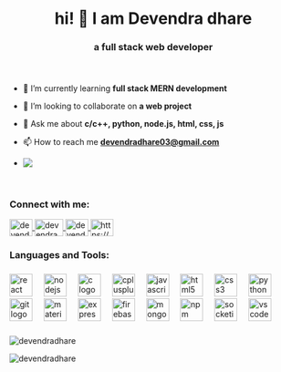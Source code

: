 
###

<h1 align="center"> hi! 👋 I am Devendra dhare</h1>
<h3 align="center">a full stack web developer</h3>



###

<br clear="both">
<div align="left">

- 🌱 I’m currently learning **full stack MERN development**

- 👯 I’m looking to collaborate on **a web project**

- 💬 Ask me about **c/c++, python, node.js, html, css, js**

- 📫 How to reach me **devendradhare03@gmail.com**

 - <img align="left" src="https://visitor-badge.laobi.icu/badge?page_id=Devendradhare.Devendradhare&"  />
</div>

<br clear="both">
  

<!-- - 📄 Know about my experiences [https://bit.ly/3PIR6UK](https://bit.ly/3PIR6UK)
 -->
<!-- - ⚡ Fun fact ->   I have a lot of patience. -->

<h3 align="left">Connect with me:</h3>
<p align="left">
  <a href="https://linkedin.com/in/devendra dhare" target="blank">
    <img align="center" src="https://www.logo.wine/a/logo/LinkedIn/LinkedIn-Icon-Logo.wine.svg" alt="devendra dhare" height="30" width="40" />
  </a>
  
  <a href="https://instagram.com/devendra_dhare22" target="blank">
    <img align="center" src="https://www.logo.wine/a/logo/Instagram/Instagram-Logo.wine.svg" alt="devendra_dhare22" height="30" width="50" />
  </a>
  
  <a href="https://www.youtube.com/@CODENDRAM" target="blank">
    <img align="center" src="https://www.logo.wine/a/logo/YouTube/YouTube-Icon-Full-Color-Logo.wine.svg" alt="devendra dhare, devendroid 2" height="30" width="40" />
  </a>
  
  <a href="https://discord.gg/https://discord.gg/mWqF92Bd" target="blank">
    <img align="center" src="https://www.logo.wine/a/logo/Discord_(software)/Discord_(software)-Logo-Color-Logo.wine.svg" alt="https://discord.gg/wqgevvUG" height="30" width="40" />
  </a>
  
</p>

<h3 align="left">Languages and Tools:</h3>

###

<div align="left">
  <img src="https://cdn.jsdelivr.net/gh/devicons/devicon/icons/react/react-original.svg" height="40" alt="react logo"  />
  <img width="12" />
  <img src="https://cdn.jsdelivr.net/gh/devicons/devicon/icons/nodejs/nodejs-original.svg" height="40" alt="nodejs logo"  />
  <img width="12" />
  <img src="https://cdn.jsdelivr.net/gh/devicons/devicon/icons/c/c-original.svg" height="40" alt="c logo"  />
  <img width="12" />
  <img src="https://cdn.jsdelivr.net/gh/devicons/devicon/icons/cplusplus/cplusplus-original.svg" height="40" alt="cplusplus logo"  />
  <img width="12" />
  <img src="https://cdn.jsdelivr.net/gh/devicons/devicon/icons/javascript/javascript-original.svg" height="40" alt="javascript logo"  />
  <img width="12" />
  <img src="https://cdn.jsdelivr.net/gh/devicons/devicon/icons/html5/html5-original.svg" height="40" alt="html5 logo"  />
  <img width="12" />
  <img src="https://cdn.jsdelivr.net/gh/devicons/devicon/icons/css3/css3-original.svg" height="40" alt="css3 logo"  />
  <img width="12" />
  <img src="https://cdn.jsdelivr.net/gh/devicons/devicon/icons/python/python-original.svg" height="40" alt="python logo"  />
  <img width="12" />
  <img src="https://cdn.jsdelivr.net/gh/devicons/devicon/icons/git/git-original.svg" height="40" alt="git logo"  />
  <img width="12" />
  <img src="https://cdn.jsdelivr.net/gh/devicons/devicon/icons/materialui/materialui-original.svg" height="40" alt="materialui logo"  />
  <img width="12" />
  <img src="https://cdn.jsdelivr.net/gh/devicons/devicon/icons/express/express-original.svg" height="40" alt="express logo"  />
  <img width="12" />
  <img src="https://cdn.jsdelivr.net/gh/devicons/devicon/icons/firebase/firebase-plain.svg" height="40" alt="firebase logo"  />
  <img width="12" />
  <img src="https://cdn.jsdelivr.net/gh/devicons/devicon/icons/mongodb/mongodb-original.svg" height="40" alt="mongodb logo"  />
  <img width="12" />
  <img src="https://cdn.jsdelivr.net/gh/devicons/devicon/icons/npm/npm-original-wordmark.svg" height="40" alt="npm logo"  />
  <img width="12" />
  <img src="https://cdn.jsdelivr.net/gh/devicons/devicon/icons/socketio/socketio-original.svg" height="40" alt="socketio logo"  />
  <img width="12" />
  <img src="https://cdn.jsdelivr.net/gh/devicons/devicon/icons/vscode/vscode-original.svg" height="40" alt="vscode logo"  />
</div>

###

<p>
  <img align="center" src="https://github-readme-stats.vercel.app/api/top-langs?username=devendradhare&show_icons=true&theme=tokyonight&locale=en&layout=compact" alt="devendradhare" />
  <p>
       
  </p>
  <img align="center" src="https://github-readme-stats.vercel.app/api?username=devendradhare&show_icons=true&theme=tokyonight&locale=en" alt="devendradhare" />
</p> 
